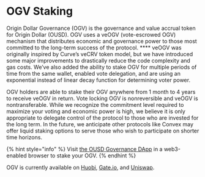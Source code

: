 # OGV Staking

Origin Dollar Governance (OGV) is the governance and value accrual token for Origin Dollar (OUSD). OGV uses a veOGV (vote-escrowed OGV) mechanism that distributes economic and governance power to those most committed to the long-term success of the protocol. **** veOGV was originally inspired by Curve’s veCRV token model, but we have introduced some major improvements to drastically reduce the code complexity and gas costs. We’ve also added the ability to stake OGV for multiple periods of time from the same wallet, enabled vote delegation, and are using an exponential instead of linear decay function for determining voter power.

OGV holders are able to stake their OGV anywhere from 1 month to 4 years to receive veOGV in return. Vote locking OGV is nonreversible and veOGV is nontransferable. While we recognize the commitment level required to maximize your voting and economic power is high, we believe it is only appropriate to delegate control of the protocol to those who are invested for the long term. In the future, we anticipate other protocols like Convex may offer liquid staking options to serve those who wish to participate on shorter time horizons.

{% hint style="info" %}
Visit [the OUSD Governance DApp](https://governance.ousd.com/stake) in a web3-enabled browser to stake your OGV.
{% endhint %}

OGV is currently available on [Huobi](https://www.huobi.com/exchange/ogv\_usdt/), [Gate.io](https://www.gate.io/trade/OGV\_USDT), and [Uniswap](https://app.uniswap.org/#/swap?outputCurrency=0x9c354503C38481a7A7a51629142963F98eCC12D0\&chain=mainnet).

